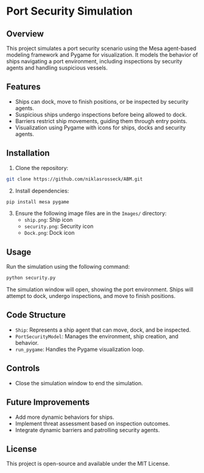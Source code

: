 # Port Security Simulation

## Overview

This project simulates a port security scenario using the Mesa agent-based modeling framework and Pygame for visualization. It models the behavior of ships navigating a port environment, including inspections by security agents and handling suspicious vessels.

## Features

- Ships can dock, move to finish positions, or be inspected by security agents.
- Suspicious ships undergo inspections before being allowed to dock.
- Barriers restrict ship movements, guiding them through entry points.
- Visualization using Pygame with icons for ships, docks and security agents.

## Installation

1. Clone the repository:

```bash
git clone https://github.com/niklasrosseck/ABM.git
```

2. Install dependencies:

```bash
pip install mesa pygame
```

3. Ensure the following image files are in the `Images/` directory:
   - `ship.png`: Ship icon
   - `security.png`: Security icon
   - `Dock.png`: Dock icon

## Usage

Run the simulation using the following command:

```bash
python security.py
```

The simulation window will open, showing the port environment. Ships will attempt to dock, undergo inspections, and move to finish positions.

## Code Structure

- `Ship`: Represents a ship agent that can move, dock, and be inspected.
- `PortSecurityModel`: Manages the environment, ship creation, and behavior.
- `run_pygame`: Handles the Pygame visualization loop.

## Controls

- Close the simulation window to end the simulation.

## Future Improvements

- Add more dynamic behaviors for ships.
- Implement threat assessment based on inspection outcomes.
- Integrate dynamic barriers and patrolling security agents.

## License

This project is open-source and available under the MIT License.
